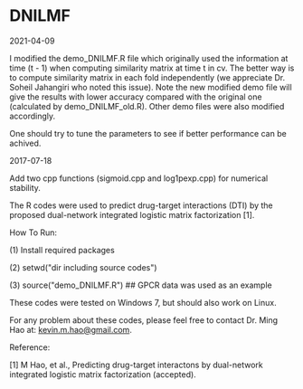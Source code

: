 # DNILMF

2021-04-09

I modified the demo_DNILMF.R file which originally used the information at time (t - 1) when computing similarity matrix at time t in cv. The better way is to compute similarity matrix in each fold independently (we appreciate Dr. Soheil Jahangiri who noted this issue). Note the new modified demo file will give the results with lower accuracy compared with the original one (calculated by demo_DNILMF_old.R). Other demo files were also modified accordingly.

One should try to tune the parameters to see if better performance can be achived.


2017-07-18

Add two cpp functions (sigmoid.cpp and log1pexp.cpp) for numerical stability.



The R codes were used to predict drug-target interactions (DTI) by the proposed dual-network integrated logistic matrix factorization [1].

How To Run:

(1) Install required packages

(2) setwd("dir including source codes")

(3) source("demo_DNILMF.R") ## GPCR data was used as an example

These codes were tested on Windows 7, but should also work on Linux.

For any problem about these codes, please feel free to contact Dr. Ming Hao at: kevin.m.hao@gmail.com.

Reference:

[1] M Hao, et al., Predicting drug-target interactons by dual-network integrated logistic matrix factorization (accepted).
